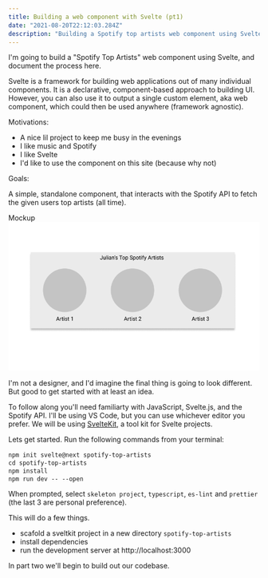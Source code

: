 ```yaml
---
title: Building a web component with Svelte (pt1)
date: "2021-08-20T22:12:03.284Z"
description: "Building a Spotify top artists web component using Svelte"
---
```


I'm going to build a "Spotify Top Artists" web component using Svelte, and document the process here.

Svelte is a framework for building web applications out of many individual components. It is a declarative, component-based approach to building UI. However, you can also use it to output a single custom element, aka web component, which could then be used anywhere (framework agnostic).

Motivations:

- A nice lil project to keep me busy in the evenings
- I like music and Spotify
- I like Svelte
- I'd like to use the component on this site (because why not)

Goals:

A simple, standalone component, that interacts with the Spotify API to fetch the given users top artists (all time).

Mockup
![Spotify Top Artists](./top-artists-mockup.png)

I'm not a designer, and I'd imagine the final thing is going to look different. But good to get started with at least an idea.

To follow along you'll need familiarty with JavaScript, Svelte.js, and the Spotify API. I'll be using VS Code, but you can use whichever editor you prefer. We will be using [SvelteKit](https://kit.svelte.dev/docs), a tool kit for Svelte projects.

Lets get started. Run the following commands from your terminal:

```
npm init svelte@next spotify-top-artists
cd spotify-top-artists
npm install
npm run dev -- --open

```

When prompted, select `skeleton project`, `typescript`, `es-lint` and `prettier` (the last 3 are personal preference).

This will do a few things.

- scafold a sveltkit project in a new directory `spotify-top-artists`
- install dependencies
- run the development server at http://localhost:3000

In part two we'll begin to build out our codebase.

